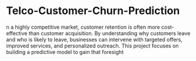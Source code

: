 # Telco-Customer-Churn-Prediction
n a highly competitive market, customer retention is often more cost-effective than customer acquisition. By understanding why customers leave and who is likely to leave, businesses can intervene with targeted offers, improved services, and personalized outreach. This project focuses on building a predictive model to gain that foresight
